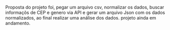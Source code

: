 Proposta do projeto foi, pegar um arquivo csv, normalizar os dados, buscar informaçõs de CEP e genero via API e gerar um arquivo Json com os dados normalizados, ao final realizar uma análise
dos dados. projeto ainda em andamento.
